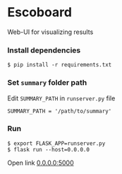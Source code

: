 # Escoboard
Web-UI for visualizing results

### Install dependencies
```
$ pip install -r requirements.txt
```

### Set `summary` folder path
Edit `SUMMARY_PATH` in `runserver.py` file 
```
SUMMARY_PATH = '/path/to/summary'
```

### Run
```
$ export FLASK_APP=runserver.py
$ flask run --host=0.0.0.0
```

Open link [0.0.0.0:5000](http://0.0.0.0:5000/)
